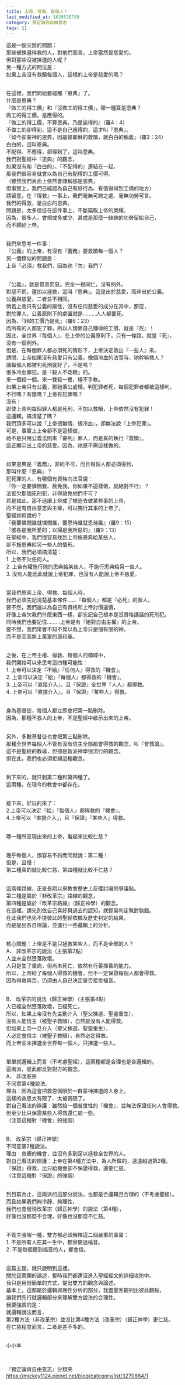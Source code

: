 ```yaml
---
title: 上帝、得救、每個人？
last_modified_at: 1639538799
category: 預定論與自由意志
tags: []
---
```


<p>這是一個尖銳的問題：<br/>
那些被揀選得救的人，對他們而言，上帝當然是慈愛的。<br/>
但對那些沒被揀選的人呢？<br/>
另一種方式的問法是：<br/>
如果上帝沒有救贖每個人，這樣的上帝是慈愛的嗎？</p>
<p><br/>
在這裡，我們開始要碰觸『恩典』了。<br/>
什麼是恩典？<br/>
『做工的得工價』和『沒做工的得工價』，哪一種算是恩典？<br/>
做工的得工價，是應得的。<br/>
『做工的得工價，不算恩典，乃是該得的』（羅4：4）<br/>
不做工的卻得到，這不是自己應得的，這才叫『恩典』。<br/>
『如今卻蒙神的恩典，因基督耶穌的救贖，就白白的稱義』（羅3：24）<br/>
白白的，這叫恩典。<br/>
不配得、不應得，卻得到了，這叫恩典。<br/>
我們對聖經中『恩典』的觀念，<br/>
如果沒有和『白白的』、『不配得的』連結在一起，<br/>
那我們很容易就會以為自己有配得的工價可得。<br/>
（雖然我們表面上依然會謙稱那是恩典，<br/>
但事實上，我們已經認為自己有好行為、有值得得到工價的地方）<br/>
請留意，在『得救』一事上，我們毫無可誇之處、毫無功勞可言。<br/>
我們的得救，是白白的恩典。<br/>
問題是，太多信徒在這件事上，不斷竊取上帝的榮耀。<br/>
因為，很多人，會把或多或少、甚或是那麼一絲絲的功勞留給自己，<br/>
而不歸給上帝。</p>
<p><br/>
我們來思考一件事：<br/>
『公義』的上帝，有沒有『義務』要救贖每一個人？<br/>
另一個類似的問題是：<br/>
上帝『必須』救我們，因為祂『欠』我們？</p>
<p><br/>
『公義』，就是賞善罰惡。完全一視同仁，沒有例外。<br/>
對惡不罰，還加以拯救，這叫『恩典』。這是出於慈愛，而非出於公義。<br/>
公義與慈愛，二者並不相同。<br/>
倘若上帝只有公義的屬性，沒有任何慈愛的成分在其中，那麼，<br/>
對於罪人，公義原則下的處置就是………人人都要死。<br/>
因為，『罪的工價乃是死』（羅6：23）<br/>
而所有的人都犯了罪，所以人類靠自己賺得的工價，就是『死』！<br/>
因此，全世界『每個人』，在上帝的公義原則下，只有一條路，就是『死』，<br/>
沒有一個例外。<br/>
但是，在每個罪人都必須死的情形下，上帝決定救出『一些人』來。<br/>
請問，上帝如果沒有慈愛只有公義，像個冷血的法官時，祂幹嘛救人？<br/>
讓每個人都被判死刑就好了，不是嗎？<br/>
很多冷血罪犯，是『殺人不眨眼』的。<br/>
來一個殺一個，來一雙殺一雙，絕不手軟。<br/>
如果上帝只有公義，那祂秉公處理，判犯罪者死，每個犯罪者都被這樣判，<br/>
不行嗎？有錯嗎？上帝有犯罪嗎？<br/>
沒有！<br/>
即使上帝判每個罪人都是死刑，不加以救贖，上帝依然沒有犯罪！<br/>
這邏輯，搞清楚了嗎？<br/>
我們頂多可以說『上帝很無情、很冷血』，卻無法說『上帝犯罪』。<br/>
可是，事實上上帝卻不是這樣做，<br/>
祂不是只用公義法則來『審判』罪人，而是真的執行『救贖』。<br/>
這正顯示出上帝的慈愛。因為，祂原不需這樣做的。</p>
<p><br/>
如果恩典是『義務』，非給不可，而且每個人都必須得到，<br/>
那叫什麼『恩典』？<br/>
犯死罪的人，有哪個有資格向法官說：<br/>
『你一定要憐憫我、赦免我。你如果不這樣做，就絕對不行』？<br/>
法官欠那個死刑犯，非得赦免他們不可？<br/>
若是如此，那不過讓上帝成了被迫去做某些事的上帝，<br/>
而不是有自由意志與主權，可以獨行其事的上帝了。<br/>
聖經如何說的？<br/>
『我要憐憫誰就憐憫誰，要恩待誰就恩待誰』（羅9：15）<br/>
『雅各是我所愛的；以掃是我所惡的』（羅9：13）<br/>
在聖經中，我們很容易找到上帝施恩典給某些人，<br/>
卻不施恩典給另一些人的情形。<br/>
所以，我們必須搞清楚：<br/>
1. 上帝不欠任何人。<br/>
2. 上帝有權施行祂的恩典給某些人，不施行恩典給另一些人。<br/>
3. 沒有人能因此就說上帝犯罪，也沒有人能說上帝不慈愛。</p>
<p><br/>
當我們思索上帝、得救、每個人時，<br/>
我們必須先記清楚基本條件……『每個人』都是『必死』的罪人。<br/>
要不然，我們還以為自己有資格和上帝討價還價，<br/>
好像上帝欠我們什麼東西一樣，卻忘記自己根本是沒資格講話的死刑犯。<br/>
同時我們也要記住………上帝是有『絕對自由主權』的上帝。<br/>
要不然，我們常會不知不覺以為上帝只是個有限的神，<br/>
而不是至高無上萬軍的耶和華。</p>
<p><br/>
之後，在上帝主權、得救、每個人的領域中，<br/>
我們開始可以來思考這四種可能性：<br/>
1. 上帝可以決定『不給』『任何人』得救的『機會』。<br/>
2. 上帝可以決定『給』『每個人』都得救的『機會』。<br/>
3. 上帝可以『直接介入』，且『保證』全世界『人人』都得救。<br/>
4. 上帝可以『直接介入』，且『保證』『某些人』得救。</p>
<p><br/>
身為基督徒，每個人都立即會把第一點刪除。<br/>
因為，那種不救人的上帝，不是聖經中啟示出來的上帝。</p>
<p><br/>
另外，多數基督徒也會把第三點刪除。<br/>
那種全世界每個人不管有沒有信主全部都會得救的觀念，叫『普救論』。<br/>
這不是聖經的教導，但卻是新派神學很流行的觀念。<br/>
但在此，我們也必須拒絕這種觀念。</p>
<p><br/>
剩下來的，就只剩第二種和第四種了。<br/>
這兩種，在現今的教會中都存在。</p>
<p><br/>
接下來，好玩的來了：<br/>
2.上帝可以決定『給』『每個人』都得救的『機會』。<br/>
4.上帝可以『直接介入』，且『保證』『某些人』得救。</p>
<p><br/>
哪一種所呈現出來的上帝，看起來比較仁慈？</p>
<p><br/>
幾乎每個人，很容易不約而同就說：第二種！<br/>
但是，且慢！<br/>
第二種真的就比較仁慈，第四種就比較不仁慈？</p>
<p><br/>
這兩條路線，正是長期以來教會歷史上反覆討論的爭議點。<br/>
第二種是屬於『非改革宗』路線的觀念，<br/>
第四種是屬於『改革宗路線』（歸正神學）的觀念。<br/>
在這裡，請先別依自己喜好與過去的認知，就輕易判定孰對孰錯。<br/>
在此我們也先不提彼此的聖經依據及歷史判定的結果，<br/>
而是提出各自理論，並進行一些邏輯上的分析。</p>
<p><br/>
核心問題：上帝是不是只拯救某些人，而不是全部的人？<br/>
A、 非改革宗的說法（主張第2點）<br/>
人並未全然墮落敗壞。<br/>
人只是生了重病，但尚未死亡，依然有行善擇善的能力。<br/>
所以，上帝給了每個人得救的機會，但不一定保證每個人都會得救。<br/>
因為得救與否，仍須由人自己決定是否接受福音。</p>
<p><br/>
B、 改革宗的說法（歸正神學）（主張第4點）<br/>
人已經全然墮落敗壞，已經死亡。<br/>
所以，如果上帝沒有先主動介入（聖父揀選、聖靈重生），<br/>
沒有人能信主（被聖子救贖），自然就沒有人能得救。<br/>
但如果上帝一旦介入（聖父揀選、聖靈重生），<br/>
人必定會信主（被聖子救贖），自然必定得救。<br/>
而上帝並未揀選全世界每一個人，只揀選一些人。</p>
<p><br/>
單單就邏輯上而言（不考慮聖經），這兩種都是合理也是合邏輯的。<br/>
這兩派，彼此都反對對方的觀念。<br/>
A、 非改革宗<br/>
不同意第4種說法。<br/>
理由：因為這會把救恩侷限於一群蒙神揀選的人身上。<br/>
這樣的救恩太有限了、太被侷限了。<br/>
對自己看法的辯護：雖然給一個普世性的『機會』，並無法保證任何人會得救。<br/>
但至少比只保證某些人得救還仁慈一些。<br/>
（注意這種對『機會』的強調）</p>
<p><br/>
B、 改革宗（歸正神學）<br/>
不同意第2種說法。<br/>
理由：救贖的機會，並沒有多到足以拯救全世界的人。<br/>
對自己看法的辯護：上帝在第4種方法中，為人所做的，遠遠超過第2種。<br/>
『保證』得救，比只給機會卻不保證得救，還要仁慈。<br/>
（注意這種對『保證』的強調）</p>
<p><br/>
到目前為止，這兩派的這部分說法，也都是合邏輯且合理的（不考慮聖經）。<br/>
而且如果我們夠冷靜、夠理性，<br/>
我們也會發現改革宗（歸正神學）的說法（第4種），<br/>
好像也沒那麼不合理，好像也沒那麼不仁慈。</p>
<p><br/>
不管主張哪一種，雙方都必須解釋這二個嚴重的事實：<br/>
1. 不是所有人在其一生中，都曾聽過福音。<br/>
2. 不是每個聽到福音的人，都會信。</p>
<p><br/>
這篇主題，就只說明到這裡。<br/>
關於這兩類的論述，暫時我們都還沒進入聖經經文的詳細攻防中。<br/>
我只是用很簡單的方式，提出雙方的觀念與論述。<br/>
基本上，這都屬於邏輯與理性分析的部分，我盡量客觀列出彼此觀點，<br/>
讓我們先行就邏輯部分來理解雙方說法的合理性。<br/>
我要強調的是：<br/>
就邏輯說法而言，<br/>
第2種方法（非改革宗）並沒比第4種方法（改革宗）（歸正神學）更仁慈。<br/>
在仁慈程度而言，二者是差不多的。</p>
<p><br/>
小小羊</p>
<p> </p>
<p>『預定論與自由意志』分類夾<br/>
<a href="https://mickey1124.pixnet.net/blog/category/list/3270864/1" target="_blank">https://mickey1124.pixnet.net/blog/category/list/3270864/1</a></p>
<p> </p>
